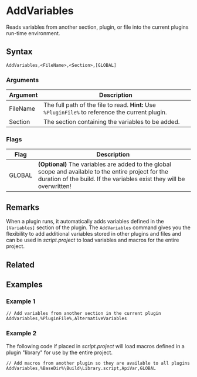 # AddVariables

Reads variables from another section, plugin, or file into the current plugins run-time environment.

## Syntax

```pebakery
AddVariables,<FileName>,<Section>,[GLOBAL]
```

### Arguments

| Argument | Description |
| --- | --- |
| FileName | The full path of the file to read. **Hint:** Use `%PluginFile%` to reference the current plugin.|
| Section | The section containing the variables to be added. |

### Flags

| Flag | Description |
| --- | --- |
| GLOBAL | **(Optional)** The variables are added to the global scope and available to the entire project for the duration of the build. If the variables exist they will be overwritten! |

## Remarks

When a plugin runs, it automatically adds variables defined in the `[Variables]` section of the plugin. The `AddVariables` command gives you the flexibility to add additional variables stored in other plugins and files and can be used in *script.project* to load variables and macros for the entire project.

## Related

## Examples

### Example 1

```pebakery
// Add variables from another section in the current plugin
AddVariables,%PluginFile%,AlternativeVariables
```

### Example 2

The following code if placed in *script.project* will load macros defined in a plugin "library" for use by the entire project.

```pebakery
// Add macros from another plugin so they are available to all plugins
AddVariables,%BaseDir%\Build\Library.script,ApiVar,GLOBAL
```